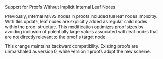 Support for Proofs Without Implicit Internal Leaf Nodes

Previously, internal MKVS nodes in proofs included full leaf nodes implicitly.
With this update, leaf nodes are explicitly added as regular child nodes
within the proof structure. This modification optimizes proof sizes by
avoiding inclusion of potentially large values associated with leaf nodes that
are not directly relevant to the proof's target node.

This change maintains backward compatibility. Existing proofs are unmarshaled
as version 0, while version 1 proofs adopt the new scheme.

